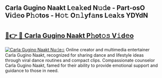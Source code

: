 ## Carla Gugino Naakt L𝚎a𝚔ed N𝚞𝚍e - Part-osO Vi𝚍𝚎o P𝚑𝚘tos - H𝚘𝚝 O𝚗𝚕yf𝚊ns L𝚎a𝚔s YDYdN

# <h2><a href="http://kfeb6y.oniu.top/?m=Carla+Gugino+Naakt">🔗👉 🔴 Carla Gugino Naakt P𝚑ot𝚘𝚜 V𝚒d𝚎o</a></h2>

[![Carla Gugino Naakt Nu𝚍e𝚜](https://i.imgur.com/0qMVB7G.gif)](http://kfeb6y.oniu.top/?m=Carla+Gugino+Naakt)
Online creator and multimedia entertainer Carla Gugino Naakt, recognized for sharing dance and lifestyle ideas through viral dance routines and compact clips. Compassionate counselor Carla Gugino Naakt, famed for their ability to provide emotional support and guidance to those in need.  
